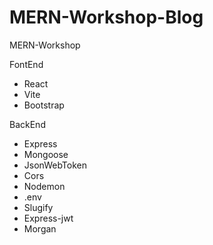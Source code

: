 # MERN-Workshop-Blog
 MERN-Workshop


FontEnd
- React
- Vite
- Bootstrap


BackEnd
- Express
- Mongoose
- JsonWebToken
- Cors
- Nodemon
- .env
- Slugify
- Express-jwt
- Morgan